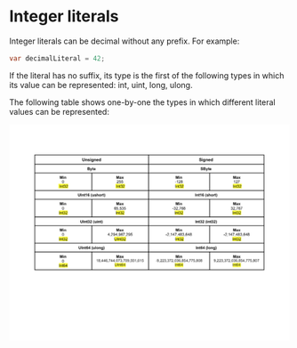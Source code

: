 # Integer literals

Integer literals can be decimal without any prefix. For example:
```c#
var decimalLiteral = 42; 
```
If the literal has no suffix, its type is the first of the following types in which its value can be represented: int, uint, long, ulong.

The following table shows one-by-one the types in which different literal values can be represented:

![Integer literal](https://github.com/Hunor85/C-sharp/blob/master/001-Types/001-Integral%20numerci%20types/004-integer_literal/docs/integer_literal.png)
